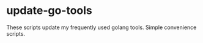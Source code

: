 # update-go-tools

These scripts update my frequently used golang tools. Simple convenience scripts.
